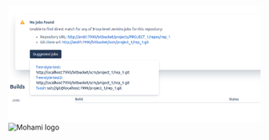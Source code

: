 ![No Jenkins job found](images/no-jobs-found-message.png)
![Mohami logo](https://www.mohami.io/images/blue-logo-with-name-2888f89c.png)
